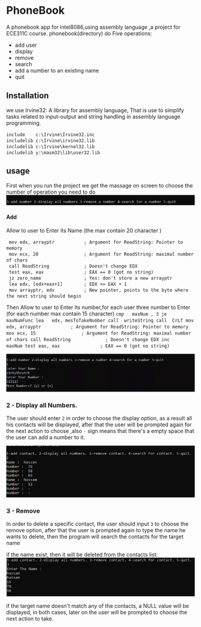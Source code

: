 # PhoneBook
A phonebook app for intel8086,using assembly language ,a project for ECE311C course.
phonebook(directory) do Five operations:    
* add user
* display
* remove
* search
* add a number to an existing name
* quit
 
 
 ## Installation
 we use Irvine32: A library for assembly language, That is use to simplify tasks related to input-output and string handling in assembly language programming.
 ```
 include    c:\Irvine\Irvine32.inc
includelib c:\Irvine\irvine32.lib
includelib c:\Irvine\kernel32.lib
includelib y:\masm32\lib\user32.lib
```


## usage
First when you run the project we get the massage on screen to choose the number of operation you need to do  
![first massage](https://github.com/AYA-NASH/PhoneBook/blob/main/screenshots/first%20massage0.PNG?raw=true)

   #### Add
   Allow to user to Enter its Name (the max contain 20 character )
   ```
    mov edx, arrayptr           ; Argument for ReadString: Pointer to memory
    mov ecx, 20                 ; Argument for ReadString: maximal number of chars
    call ReadString             ; Doesn't change EDX
    test eax, eax               ; EAX == 0 (got no string)
    jz zero_name                ; Yes: don't store a new arrayptr
    lea edx, [edx+eax+1]        ; EDX += EAX + 1
    mov arrayptr, edx           ; New pointer, points to the byte where the next string should begin
   ```    
  Then Allow to user to Enter its number,for each user three number to Enter (for each number max contain 15 character)
    ```
            cmp   maxNum , 3
            je    maxNumFunc
            lea   edx, mesToTakeNumber
	    call  writeString
	    call  CrLf
            mov edx, arrayptr           ; Argument for ReadString: Pointer to memory
            mov ecx, 15                 ; Argument for ReadString: maximal number of chars
            call ReadString             ; Doesn't change EDX
            inc     maxNum
            test eax, eax               ; EAX == 0 (got no string)
	    ```





![add massage](https://github.com/AYA-NASH/PhoneBook/blob/main/screenshots/add.PNG)
    
  
  
   
###  2 - Display all Numbers.
 The user should enter `2` in order to choose the display option, as a result all his contacts will be displayed, after that the user will be prompted again for the next action to choose ,also `-` sign means that there's a empty space that the user can add a number to it.
 
![display all numbers](screenshots/display.jpeg)

### 3 - Remove 
In order to delete a specific contact, the user should input `3` to choose the remove option, after that the user is prompted again to type the name he wants to delete, then the program will search the contacts for the target name

if the name exist, then it will be deleted from the contacts list:
![remove success](screenshots/removeExistingName.jpeg)

if the target name doesn't match any of the contacts, a NULL value will be displayed, in both cases, later on the user will be prompted to choose the next action to take.
